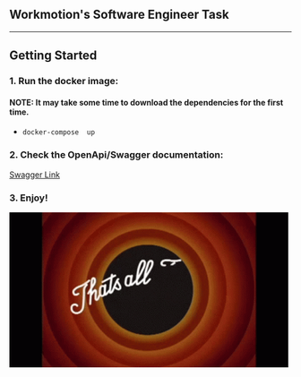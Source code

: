 ## Workmotion's Software Engineer Task

-----

## Getting Started

### 1. Run the docker image:
#### NOTE: It may take some time to download the dependencies for the first time.

- ```docker-compose  up```

### 2. Check the OpenApi/Swagger documentation:

[Swagger Link](http://localhost:8080/swagger-ui/index.html)

### 3. Enjoy!

![That's All folks gif](thats-all-folks.gif)